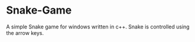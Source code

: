 # Snake-Game
A simple Snake game for windows written in c++.
Snake is controlled using the arrow keys.
